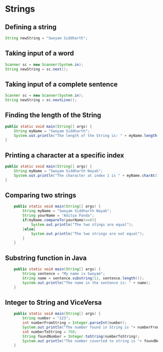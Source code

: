 # Strings
## Defining a string
```java
String newString = "Swoyam Siddharth";
```

## Taking input of a word
```java
Scanner sc = new Scanner(System.in);
String newString = sc.next();
```

## Taking input of a complete sentence
```java
Scanner sc = new Scanner(System.in);
String newString = sc.nextLine();
```

## Finding the length of the String
```java
public static void main(String[] args) {
    String myName = "Swoyam Siddharth";
    System.out.println("The length of the String is: " + myName.length());
}
```

## Printing a character at a specific index
```java
public static void main(String[] args) {
    String myName = "Swoyam Siddharth Nayak";
    System.out.println("The character at index 1 is " + myName.charAt(1));
}
```

## Comparing two strings
```java
    public static void main(String[] args) {
        String myName = "Swoyam Siddharth Nayak";
        String yourName = "Aditya Panda";
        if(myName.compareTo(yourName)==0){
            System.out.println("The two stings are equal");
        }else{
            System.out.println("The two strings are not equal");
        }
    }
```

## Substring function in Java
```java
    public static void main(String[] args) {
        String sentence = "My name is Swoyam";
        String name = sentence.substring(11, sentence.length());
        System.out.println("The name in the sentence is: " + name);
    }
```

## Integer to String and ViceVersa
```java
    public static void main(String[] args) {
        String number = "123";
        int numberFromString = Integer.parseInt(number);
        System.out.println("The number found in String is "+ numberFromString);
        int numberToString = 760;
        String foundNumber = Integer.toString(numberToString);
        System.out.println("The number coverted to string is "+ foundNumber);
    }
```